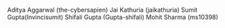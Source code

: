 Aditya Aggarwal (the-cybersapien)
Jai Kathuria (jaikathuria)
Sumit Gupta(Invincisumit)
Shifali Gupta (Gupta-shifali)
Mohit Sharma (ms10398)
